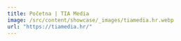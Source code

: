 ```yaml
---
title: Početna | TIA Media
image: /src/content/showcase/_images/tiamedia.hr.webp
url: "https://tiamedia.hr/"
---
```

